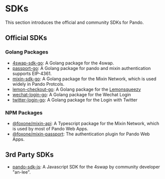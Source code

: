 # SDKs

This section introduces the official and community SDKs for Pando.

## Official SDKs

### Golang Packages

- [4swap-sdk-go](https://github.com/fox-one/4swap-sdk-go): A Golang package for the 4swap.
- [passport-go](https://github.com/fox-one/passport-go): A Golang package for pando and mixin authentication supports EIP-4361.
- [mixin-sdk-go](https://github.com/fox-one/mixin-sdk-go): A Golang package for the Mixin Network, which is used widely in Pando Protcols.
- [lemon-checkout-go](https://github.com/pandodao/lemon-checkout-go): A Golang package for the [Lemonsqueezy](https://lemonsqueezy.com)
- [wechat-login-go](https://github.com/pandodao/wechat-login-go): A Golang package for the Wechat Login
- [twitter-login-go](https://github.com/pandodao/twitter-login-go): A Golang package for the Login with Twitter

### NPM Packages

- [@foxone/mixin-api](https://www.npmjs.com/package/@foxone/mixin-api): A Typescript package for the Mixin Network, which is used by most of Pando Web Apps.
- [@foxone/mixin-passport](https://www.npmjs.com/package/@foxone/mixin-passport): The authentication plugin for Pando Web Apps.

## 3rd Party SDKs

- [pando-sdk-js](https://github.com/an-lee/pando-sdk-js): A Javascript SDK for the 4swap by community developer "an-lee".

